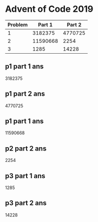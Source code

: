 # Advent of Code 2019

| Problem | Part 1   | Part 2  |
| ------- | -------- | ------- |
| 1       | 3182375  | 4770725 |
| 2       | 11590668 | 2254    |
| 3       | 1285     | 14228   |

## p1 part 1 ans

3182375

## p1 part 2 ans

4770725

## p1 part 1 ans

11590668

## p2 part 2 ans

2254

## p3 part 1 ans

1285

## p3 part 2 ans

14228
